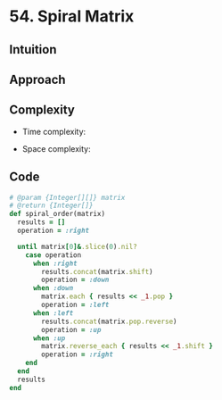 # 54. Spiral Matrix

## Intuition

## Approach
<!-- Describe your approach to solving the problem. -->

## Complexity

- Time complexity:
<!-- Add your time complexity here, e.g. $$O(n)$$ -->

- Space complexity:
<!-- Add your space complexity here, e.g. $$O(n)$$ -->

## Code

```ruby
# @param {Integer[][]} matrix
# @return {Integer[]}
def spiral_order(matrix)
  results = []
  operation = :right

  until matrix[0]&.slice(0).nil?
    case operation
      when :right
        results.concat(matrix.shift)
        operation = :down
      when :down
        matrix.each { results << _1.pop }
        operation = :left
      when :left
        results.concat(matrix.pop.reverse)
        operation = :up
      when :up
        matrix.reverse_each { results << _1.shift }
        operation = :right
    end
  end
  results
end
```
